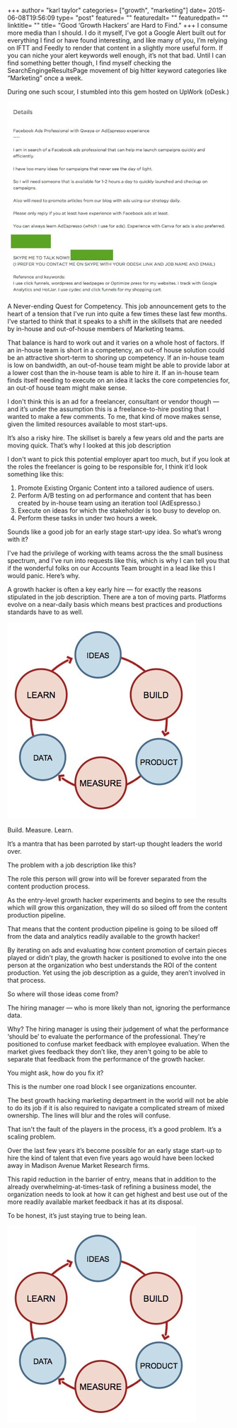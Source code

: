 +++
author= "karl taylor"
categories= ["growth", "marketing"]
date= 2015-06-08T19:56:09
type= "post"
featured= ""
featuredalt= ""
featuredpath= ""
linktitle= ""
title= "Good ‘Growth Hackers’ are Hard to Find."
+++
I consume more media than I should. I do it myself, I’ve got a Google Alert built out for everything I find or have found interesting, and like many of you, I’m relying on IFTT and Feedly to render that content in a slightly more useful form. If you can niche your alert keywords well enough, it’s not that bad. Until I can find something better though, I find myself checking the SearchEngingeResultsPage movement of big hitter keyword categories like “Marketing” once a week.

 During one such scour, I stumbled into this gem hosted on UpWork (oDesk.)

  ![](https://raw.githubusercontent.com/karljtaylor/kjt/blog/content/assets/558bb-1o3hmlahdmrq6r0c7losohq.jpeg)

 A Never-ending Quest for Competency.  This job announcement gets to the heart of a tension that I've run into quite a few times these last few months. I’ve started to think that it speaks to a shift in the skillsets that are needed by in-house and out-of-house members of Marketing teams.

 That balance is hard to work out and it varies on a whole host of factors. If an in-house team is short in a competency, an out-of house solution could be an attractive short-term to shoring up competency. If an in-house team is low on bandwidth, an out-of-house team might be able to provide labor at a lower cost than the in-house team is able to hire it. If an in-house team finds itself needing to execute on an idea it lacks the core competencies for, an out-of house team might make sense.

 I don't think this is an ad for a freelancer, consultant or vendor though — and it’s under the assumption this is a freelance-to-hire posting that I wanted to make a few comments. To me, that kind of move makes sense, given the limited resources available to most start-ups.

 It’s also a risky hire. The skillset is barely a few years old and the parts are moving quick. That’s why I looked at this job description

 I don't want to pick this potential employer apart too much, but if you look at the roles the freelancer is going to be responsible for, I think it’d look something like this:

  1. Promote Existing Organic Content into a tailored audience of users.
 2. Perform A/B testing on ad performance and content that has been created by in-house team using an iteration tool (AdEspresso.)
 3. Execute on ideas for which the stakeholder is too busy to develop on.
 4. Perform these tasks in under two hours a week.

  Sounds like a good job for an early stage start-upy idea. So what’s wrong with it?

  I've had the privilege of working with teams across the the small business spectrum, and I've run into requests like this, which is why I can tell you that if the wonderful folks on our Accounts Team brought in a lead like this I would panic. Here’s why.

 A growth hacker is often a key early hire — for exactly the reasons stipulated in the job description. There are a ton of moving parts. Platforms evolve on a near-daily basis which means best practices and productions standards have to as well.

  ![](https://raw.githubusercontent.com/karljtaylor/kjt/blog/content/assets/92135-1xmtkmqb_icbgcd6zooux8a.jpeg)  


 Build. Measure. Learn.

 It’s a mantra that has been parroted by start-up thought leaders the world over.

 The problem with a job description like this?

 The role this person will grow into will be forever separated from the content production process.

  As the entry-level growth hacker experiments and begins to see the results which will grow this organization, they will do so siloed off from the content production pipeline.

 That means that the content production pipeline is going to be siloed off from the data and analytics readily available to the growth hacker!

 By iterating on ads and evaluating how content promotion of certain pieces played or didn't play, the growth hacker is positioned to evolve into the one person at the organization who best understands the ROI of the content production. Yet using the job description as a guide, they aren’t involved in that process.

 So where will those ideas come from?

 The hiring manager — who is more likely than not, ignoring the performance data.

 Why? The hiring manager is using their judgement of what the performance ‘should be’ to evaluate the performance of the professional. They're positioned to confuse market feedback with employee evaluation. When the market gives feedback they don’t like, they aren't going to be able to separate that feedback from the performance of the growth hacker.

 You might ask, how do you fix it?

  This is the number one road block I see organizations encounter.

 The best growth hacking marketing department in the world will not be able to do its job if it is also required to navigate a complicated stream of mixed ownership. The lines will blur and the roles will confuse.

 That isn't the fault of the players in the process, it’s a good problem. It’s a scaling problem.

 Over the last few years it’s become possible for an early stage start-up to hire the kind of talent that even five years ago would have been locked away in Madison Avenue Market Research firms.

 This rapid reduction in the barrier of entry, means that in addition to the already overwhelming-at-times-task of refining a business model, the organization needs to look at how it can get highest and best use out of the more readily available market feedback it has at its disposal.

 To be honest, it’s just staying true to being lean.

  ![](https://raw.githubusercontent.com/karljtaylor/kjt/blog/content/assets/92135-1xmtkmqb_icbgcd6zooux8a.jpeg)  
